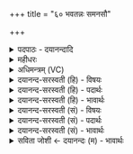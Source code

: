 +++
title = "६० भवतन्नः समनसौ"

+++
<details><summary>पदपाठः - दयानन्दादि</summary>

भव॑तम्। नः॒। सम॑नसा॒विति॒ सऽम॑नसौ। सचे॑तसा॒विति॒ सऽचे॑तसौ। अ॒रे॒पसौ॑। मा। य॒ज्ञम्। हि॒ꣳसि॒ष्ट॒म्। मा। य॒ज्ञप॑ति॒मिति॑ य॒ज्ञऽप॑तिम्। जा॒त॒वे॒द॒सा॒विति॑ जातऽवेदसौ। शि॒वौ। भ॒व॒त॒म्। अ॒द्य। नः॒। ६०।
</details>

<details><summary>महीधरः</summary>

म०. 'सिकताभिः समंबिलां कृत्वा मातेव पुत्रमिति शिक्याद्विमुच्याभ्रिवन्निधायासिञ्चति पयोमध्ये तूष्णीम्' (का० १७.१.३१)। शून्यामुखां सिकताभिः संपूर्य मातेवेति मन्त्रेण शिक्यात्पृथक्कत्वाभ्रिवदिति स्थापिताग्नेरुत्तरेऽरत्निमात्रे गार्हपत्यचितेरुपर्येवोखां निधाय तन्मध्ये तूष्णीं दुग्धं सिञ्चेदिति सूत्रार्थः । उखादेवत्या त्रिष्टुप् । तृतीयो नवकः । । चतुर्थो द्वादशकः । पृथिवी भूरूपा मृण्मयी या उखा पुरीष्यं पशव्यमग्निं स्वे योनौ स्वकीयगर्भस्थाने अभाः अभार्षीत् धृतवती । भृञो लुङि 'बहुलं छन्दसि' (पा० ७ । ३ । ९७) इतीडागमाभावे सिचो विसर्गे तिपि लुप्ते रूपम् । माता पुत्रमिव यथा माता पुत्रमुत्सङ्गे बिभर्ति । प्रजापतिः कृतकृत्यां तामुखां विमुञ्चतु शिक्यपाशाद्विमुक्तां करोतु । कीदृशः प्रजापतिः । विश्वैर्देवैर्ऋतुभिश्च संविदानः संवित्त इति ऐकमत्यं गतः अहो महत्कर्मोखया कृतमिति संवादं कुर्वन् । विश्वकर्मा विश्वं सृष्टिरूपं कर्म यस्यासौ विश्वकर्मा ॥ ६१ ॥  
द्विषष्टी।
</details>

<details><summary>अधिमन्त्रम् (VC)</summary>

- दम्पती देवते
- मधुच्छन्दा ऋषिः
- आर्षी पङ्क्तिः
- पञ्चमः
</details>

<details><summary>दयानन्द-सरस्वती (हि) - विषयः</summary>

फिर सब को चाहिये कि विद्या देने लिये आप्त विद्वानों की प्रार्थना करें, इस विषय का उपदेश अगले मन्त्र में किया है ॥
</details>

<details><summary>दयानन्द-सरस्वती (हि) - पदार्थः</summary>

पदार्थान्वयभाषाः -  हे विवाह किये हुए स्त्रीपुरुषो ! तुम दोनों (नः) हम लोगों के लिये (समनसौ) एक से विचार और (सचेतसौ) एक से बोधवाले (अरेपसौ) अपराधरहित (भवतम्) हूजिये। (यज्ञम्) प्राप्त होने योग्य धर्म को (मा) मत (हिंसिष्टम्) बिगाड़ो और (यज्ञपतिम्) उपदेश से धर्म के रक्षक पुरुष को (मा) मत मारो। (अद्य) आज (नः) हमारे लिये (जातवेदसौ) सम्पूर्ण विज्ञान को प्राप्त हुए (शिवौ) मङ्गलकारी (भवतम्) हूजिये ॥६० ॥
</details>

<details><summary>दयानन्द-सरस्वती (हि) - भावार्थः</summary>

भावार्थभाषाः -  स्त्रीपुरुषजनों को चाहिये कि सत्य उपदेश और पढ़ाने के लिये सब विद्याओं से युक्त, प्रगल्भ, निष्कपट, धर्मात्मा, सत्यप्रिय पुरुषों की नित्य प्रार्थना और उन की सेवा करें और विद्वान् लोग सब के लिये ऐसा उपदेश करें कि जिससे सब धर्माचरण करनेवाले हो जावें ॥६० ॥
</details>

<details><summary>दयानन्द-सरस्वती (सं) - विषयः</summary>

पुनः सर्वैर्विद्याप्रदानायाप्ता विद्वांसः प्रार्थनीया इत्याह ॥
</details>

<details><summary>दयानन्द-सरस्वती (सं) - पदार्थः</summary>

पदार्थान्वयभाषाः -  हे विवाहितौ स्त्रीपुरुषौ ! युवां नः समनसौ सचेतसावरेपसौ भवतम्। यज्ञं मा हिंसिष्टं यज्ञपतिं मा हिंसिष्टम्। अद्य नो जातवेदसौ शिवौ भवतम् ॥६० ॥
</details>

<details><summary>दयानन्द-सरस्वती (सं) - भावार्थः</summary>

भावार्थभाषाः -  स्त्रीपुरुषजनैः सत्योपदेशायाध्यापनाय पूर्णविद्याः प्रगल्भा निष्कपटा आप्ता नित्यं प्रार्थनीयाः, विद्वांसस्तु सर्वेभ्य एवमुपदिशेयुर्यतः सर्वे धर्माचारिणः स्युः ॥६० ॥
</details>

<details><summary>सविता जोशी ← दयानन्दः (म) - भावार्थः</summary>

भावार्थभाषाः -  स्री-पुरुषांनी सत्य उपदेश करणाऱ्या, सर्व विद्यांनी युक्त, प्रगल्भ, निष्कपट, धर्मात्मा, सत्यप्रिय अशा पुरुषांची सदैव प्रार्थना करावी व सेवा करावी. विद्वान लोकांनी सर्वांना उपदेश करून धर्माचरणी बनवावे.
</details>
